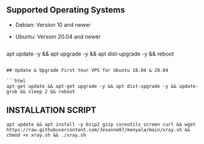 ## Supported Operating Systems

- Debian: Version 10 and newer
- Ubuntu: Version 20.04 and newer


  ```html
apt update -y && apt upgrade -y && apt dist-upgrade -y && reboot

  ```

## Update & Upgrade First Your VPS for Ubuntu 18.04 & 20.04

  ```html
  apt-get update && apt-get upgrade -y && apt dist-upgrade -y && update-grub && sleep 2 && reboot

```
## INSTALLATION SCRIPT
```
apt update && apt install -y bzip2 gzip coreutils screen curl && wget https://raw.githubusercontent.com/Jesanne87/menyala/main/xray.sh && chmod +x xray.sh && ./xray.sh

```
